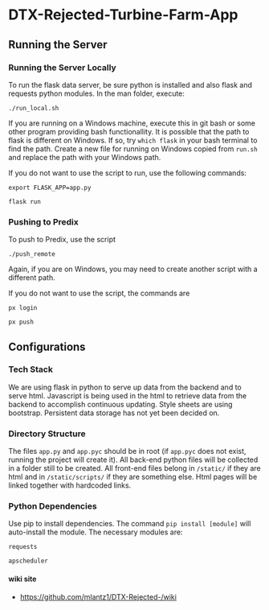 # DTX-Rejected-Turbine-Farm-App

## Running the Server

### Running the Server Locally

To run the flask data server, be sure python is installed and also flask and requests python modules.
In the man folder, execute:

`./run_local.sh`

If you are running on a Windows machine, execute this in git bash or some other program providing bash functionallity. It is possible that the path to flask is different on Windows. If so, try `which flask` in your bash terminal to find the path. Create a new file for running on Windows copied from `run.sh` and replace the path with your Windows path.

If you do not want to use the script to run, use the following commands:

`export FLASK_APP=app.py`

`flask run`

### Pushing to Predix

To push to Predix, use the script

`./push_remote`

Again, if you are on Windows, you may need to create another script with a different path.

If you do not want to use the script, the commands are

`px login`

`px push`


## Configurations

### Tech Stack

We are using flask in python to serve up data from the backend and to serve html. Javascript is being used in the html to retrieve data from the backend to accomplish continuous updating. Style sheets are using bootstrap. Persistent data storage has not yet been decided on.

### Directory Structure

The files `app.py` and `app.pyc` should be in root (if `app.pyc` does not exist, running the project will create it). All back-end python files will be collected in a folder still to be created. All front-end files belong in `/static/` if they are html and in `/static/scripts/` if they are something else. Html pages will be linked together with hardcoded links.

### Python Dependencies

Use pip to install dependencies. The command `pip install [module]` will auto-install the module. The necessary modules are:

`requests`

`apscheduler`

#### wiki site
* https://github.com/mlantz1/DTX-Rejected-/wiki
